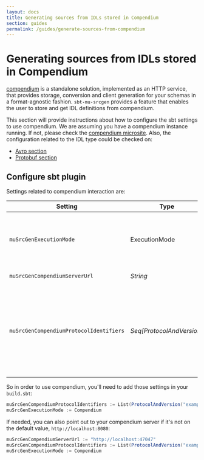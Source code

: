 ```yaml
---
layout: docs
title: Generating sources from IDLs stored in Compendium
section: guides
permalink: /guides/generate-sources-from-compendium
---
```


# Generating sources from IDLs stored in Compendium

[compendium] is a standalone solution, implemented as an HTTP service, that provides storage, conversion and client generation for your schemas in a format-agnostic fashion. `sbt-mu-srcgen` provides a feature that enables the user to store and get IDL definitions from compendium.

This section will provide instructions about how to configure the sbt settings to use compendium. We are assuming you have a compendium instance running. If not, please check the [compendium microsite](https://higherkindness.io/compendium/).
Also, the configuration related to the IDL type could be checked on:

* [Avro section](generate-sources-from-avro)
* [Protobuf section](generate-sources-from-proto)

## Configure sbt plugin

Settings related to compendium interaction are:

| Setting | Type | Description | Default value |
|---|---|---|---|
| `muSrcGenExecutionMode` | ExecutionMode | Execution mode of the plugin. If `Compendium`, it's required a compendium instance where IDL files are saved. | `Local` |
| `muSrcGenCompendiumServerUrl` | _String_| Compendium server url | `http://localhost:8080` |
| `muSrcGenCompendiumProtocolIdentifiers` | _Seq[ProtocolAndVersion]_ | Protocol identifiers to retrieve from compendium. `ProtocolAndVersion` provides two values: `name` (mandatory) that corresponds with the identifier used to store the protocol and `version` (optional) | `Nil` |

So in order to use compendium, you'll need to add those settings in your `build.sbt`:

```scala
muSrcGenCompendiumProtocolIdentifiers := List(ProtocolAndVersion("example1", None))
muSrcGenExecutionMode := Compendium
```

If needed, you can also point out to your compendium server if it's not on the default value, `http://localhost:8080`:

```scala
muSrcGenCompendiumServerUrl := "http://localhost:47047"
muSrcGenCompendiumProtocolIdentifiers := List(ProtocolAndVersion("example2", Some(2)))
muSrcGenExecutionMode := Compendium
```

[compendium]: https://higherkindness.io/compendium/